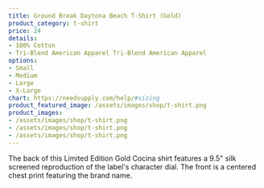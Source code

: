```yaml
---
title: Ground Break Daytona Beach T-Shirt (Gold)
product_category: t-shirt
price: 24
details:
- 100% Cotton
- Tri-Blend American Apparel Tri-Blend American Apparel
options:
- Small
- Medium
- Large
- X-Large
chart: https://needsupply.com/help/#sizing
product_featured_image: /assets/images/shop/t-shirt.png
product_images:
- /assets/images/shop/t-shirt.png
- /assets/images/shop/t-shirt.png
- /assets/images/shop/t-shirt.png
---
```


The back of this Limited Edition Gold Cocina shirt features a 9.5" silk screened reproduction of the label's character dial. The front is a centered chest print featuring the brand name.
